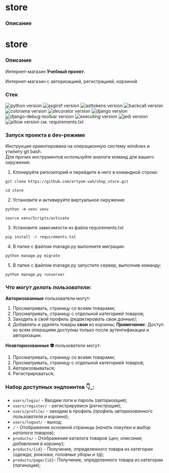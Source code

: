 # store
### Описание

# **store**
### **Описание**
Интернет-магазин **Учебный проект**.

Интернет-магазин с авторизацией, регистрацией, корзиной.

### **Стек**
![python version](https://img.shields.io/badge/Python-3.10.2-green)
![asgiref version](https://img.shields.io/badge/asgiref-3.6.0-green)
![asttokens version](https://img.shields.io/badge/asttokens-2.2.1-green)
![backcall version](https://img.shields.io/badge/backcall-0.2.0-green)
![colorama version](https://img.shields.io/badge/colorama-0.4.6-green)
![decorator version](https://img.shields.io/badge/decorator-5.1.1-green)
![django version](https://img.shields.io/badge/Django-4.1.5-green)
![django-debug-toolbar version](https://img.shields.io/badge/asgiref-3.2.4-green)
![executing version](https://img.shields.io/badge/executing-1.2.0-green)
![jedi version](https://img.shields.io/badge/jedi-0.18.2-green)
![pillow version](https://img.shields.io/badge/Pillow-9.3.0-green)
см. requirements.txt

### **Запуск проекта в dev-режиме**
Инструкция ориентирована на операционную систему windows и утилиту git bash.<br/>
Для прочих инструментов используйте аналоги команд для вашего окружения.

1. Клонируйте репозиторий и перейдите в него в командной строке:

```
git clone https://github.com/artyom-vah/shop_store.git
```

```
cd store
```

2. Установите и активируйте виртуальное окружение
```
python -m venv venv
``` 
```
source venv/Scripts/activate
```

3. Установите зависимости из файла requirements.txt
```
pip install -r requirements.txt
```

4. В папке с файлом manage.py выполните миграции:
```
python manage.py migrate
```

5. В папке с файлом manage.py запустите сервер, выполнив команду:
```
python manage.py runserver
```

### *Что могут делать пользователи*:

**Авторизованные** пользователи могут:
1. Просматривать, страницу со всеми товарами;
2. Просматривать, страницу с отдельной категорией товаров;
3. Заходить в свой профиль *(редактировать свои данные)*;
4. Добавлять и удалять товары **свои** из корзины;
***Примечание***: Доступ ко всем операциям доступны только после аутентификации и авторизации.

**Неавторизованные :alien:** пользователи могут:
1. Просматривать, страницу со всеми товарами;
2. Просматривать, страницу с отдельной категорией товаров;
3. Авторизовываться;
4. Регистрироваться;


### **Набор доступных эндпоинтов** :point_down:_:
* ```users/login/``` - Вводим логи и пароль (_авторизация_);
* ```users/register/``` - регистрируемся (_регистрация_);
* ```users/profile/``` - заходим в профиль (_профиль авторизованного пользователя и корзина_);
* ```users/logout/``` - выход;
* ```/``` - Отображение основной страницы (_начать покупки и выбор каталога товаров_);
* ```products/``` - Отображение каталога товаров (_цен, описания, добавления в корзину_);
* ```products/{id}``` - Получение, определенного товара из категории (_одежда, рюкзаки, головные уборы и тд_);
* ```products/page/{id}```- Получение, определенного товара из категории (_пагинация_);

